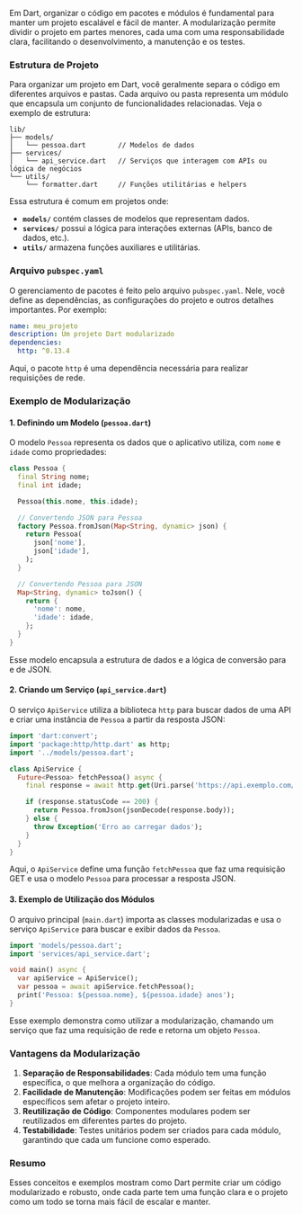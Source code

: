 Em Dart, organizar o código em pacotes e módulos é fundamental para manter um projeto escalável e fácil de manter. A modularização permite dividir o projeto em partes menores, cada uma com uma responsabilidade clara, facilitando o desenvolvimento, a manutenção e os testes.

### Estrutura de Projeto

Para organizar um projeto em Dart, você geralmente separa o código em diferentes arquivos e pastas. Cada arquivo ou pasta representa um módulo que encapsula um conjunto de funcionalidades relacionadas. Veja o exemplo de estrutura:

```
lib/
├── models/
│   └── pessoa.dart        // Modelos de dados
├── services/
│   └── api_service.dart   // Serviços que interagem com APIs ou lógica de negócios
└── utils/
    └── formatter.dart     // Funções utilitárias e helpers
```

Essa estrutura é comum em projetos onde:

- **`models/`** contém classes de modelos que representam dados.
- **`services/`** possui a lógica para interações externas (APIs, banco de dados, etc.).
- **`utils/`** armazena funções auxiliares e utilitárias.

### Arquivo `pubspec.yaml`

O gerenciamento de pacotes é feito pelo arquivo `pubspec.yaml`. Nele, você define as dependências, as configurações do projeto e outros detalhes importantes. Por exemplo:

```yaml
name: meu_projeto
description: Um projeto Dart modularizado
dependencies:
  http: ^0.13.4
```

Aqui, o pacote `http` é uma dependência necessária para realizar requisições de rede.

### Exemplo de Modularização

#### 1. Definindo um Modelo (`pessoa.dart`)

O modelo `Pessoa` representa os dados que o aplicativo utiliza, com `nome` e `idade` como propriedades:

```dart
class Pessoa {
  final String nome;
  final int idade;

  Pessoa(this.nome, this.idade);

  // Convertendo JSON para Pessoa
  factory Pessoa.fromJson(Map<String, dynamic> json) {
    return Pessoa(
      json['nome'],
      json['idade'],
    );
  }

  // Convertendo Pessoa para JSON
  Map<String, dynamic> toJson() {
    return {
      'nome': nome,
      'idade': idade,
    };
  }
}
```

Esse modelo encapsula a estrutura de dados e a lógica de conversão para e de JSON.

#### 2. Criando um Serviço (`api_service.dart`)

O serviço `ApiService` utiliza a biblioteca `http` para buscar dados de uma API e criar uma instância de `Pessoa` a partir da resposta JSON:

```dart
import 'dart:convert';
import 'package:http/http.dart' as http;
import '../models/pessoa.dart';

class ApiService {
  Future<Pessoa> fetchPessoa() async {
    final response = await http.get(Uri.parse('https://api.exemplo.com/pessoa'));

    if (response.statusCode == 200) {
      return Pessoa.fromJson(jsonDecode(response.body));
    } else {
      throw Exception('Erro ao carregar dados');
    }
  }
}
```

Aqui, o `ApiService` define uma função `fetchPessoa` que faz uma requisição GET e usa o modelo `Pessoa` para processar a resposta JSON.

#### 3. Exemplo de Utilização dos Módulos

O arquivo principal (`main.dart`) importa as classes modularizadas e usa o serviço `ApiService` para buscar e exibir dados da `Pessoa`.

```dart
import 'models/pessoa.dart';
import 'services/api_service.dart';

void main() async {
  var apiService = ApiService();
  var pessoa = await apiService.fetchPessoa();
  print('Pessoa: ${pessoa.nome}, ${pessoa.idade} anos');
}
```

Esse exemplo demonstra como utilizar a modularização, chamando um serviço que faz uma requisição de rede e retorna um objeto `Pessoa`.

### Vantagens da Modularização

1. **Separação de Responsabilidades**: Cada módulo tem uma função específica, o que melhora a organização do código.
2. **Facilidade de Manutenção**: Modificações podem ser feitas em módulos específicos sem afetar o projeto inteiro.
3. **Reutilização de Código**: Componentes modulares podem ser reutilizados em diferentes partes do projeto.
4. **Testabilidade**: Testes unitários podem ser criados para cada módulo, garantindo que cada um funcione como esperado.

### Resumo

Esses conceitos e exemplos mostram como Dart permite criar um código modularizado e robusto, onde cada parte tem uma função clara e o projeto como um todo se torna mais fácil de escalar e manter.
